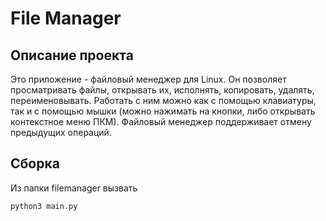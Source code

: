 # File Manager

## Описание проекта
Это приложение - файловый менеджер для Linux. Он позволяет просматривать файлы, открывать их, исполнять, копировать, удалять, переименовывать. Работать с ним можно как с помощью клавиатуры, так и с помощью мышки (можно нажимать на кнопки, либо открывать контекстное меню ПКМ). Файловый менеджер поддерживает отмену предыдущих операций. 

## Сборка
Из папки filemanager вызвать
```bash
python3 main.py
```
